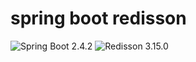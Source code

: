 # spring boot redisson

![Spring Boot 2.4.2](https://img.shields.io/badge/Spring%20Boot-2.4.2-brightgreen)
![Redisson 3.15.0](https://img.shields.io/badge/Redisson-3.15.0-green)